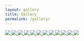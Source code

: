 ```yaml
---
layout: gallery
title: Gallery
permalink: /gallery/
---
```


<div class="graphic-content">
    <div class="graphic-wrapper">
	    <div>
		    <a href="../assets/images/character-design/1.jpg" class="fancybox">
				<img src="../assets/images/character-design/1.jpg">
		    </a>
		    <a href="../assets/images/character-design/2.jpg" class="fancybox">
				<img src="../assets/images/character-design/2.jpg">
		    </a>
		    <a href="../assets/images/character-design/3.jpg" class="fancybox">
				<img src="../assets/images/character-design/3.jpg">
		    </a>
		    <a href="../assets/images/character-design/4.jpg" class="fancybox">
				<img src="../assets/images/character-design/4.jpg">
		    </a>
		    <a href="../assets/images/character-design/5.jpg" class="fancybox">
				<img src="../assets/images/character-design/5.jpg">
		    </a>
		    <a href="../assets/images/character-design/6.jpg" class="fancybox">
				<img src="../assets/images/character-design/6.jpg">
		    </a>
		    <a href="../assets/images/character-design/7.jpg" class="fancybox">
				<img src="../assets/images/character-design/7.jpg">
		    </a>
		    <a href="../assets/images/character-design/8.jpg" class="fancybox">
				<img src="../assets/images/character-design/8.jpg">
		    </a>
		    <a href="../assets/images/character-design/9.jpg" class="fancybox">
				<img src="../assets/images/character-design/9.jpg">
		    </a>
		    <a href="../assets/images/character-design/10.jpg" class="fancybox">
				<img src="../assets/images/character-design/10.jpg">
		    </a>
		    <a href="../assets/images/character-design/11.jpg" class="fancybox">
				<img src="../assets/images/character-design/11.jpg">
		    </a>
		    <a href="../assets/images/character-design/12.jpg" class="fancybox">
				<img src="../assets/images/character-design/12.jpg">
		    </a>
		</div>
    </div>
</div>